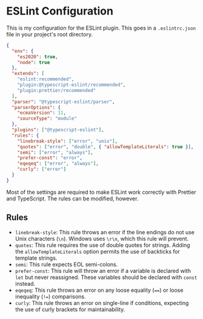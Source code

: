 # ESLint Configuration

This is my configuration for the ESLint plugin. This goes in a `.eslintrc.json` file in your project's root directory.

```json
{
  "env": {
    "es2020": true,
    "node": true
  },
  "extends": [
    "eslint:recommended",
    "plugin:@typescript-eslint/recommended",
    "plugin:prettier/recommended"
  ],
  "parser": "@typescript-eslint/parser",
  "parserOptions": {
    "ecmaVersion": 11,
    "sourceType": "module"
  },
  "plugins": ["@typescript-eslint"],
  "rules": {
    "linebreak-style": ["error", "unix"],
    "quotes": ["error", "double", { "allowTemplateLiterals": true }],
    "semi": ["error", "always"],
    "prefer-const": "error",
    "eqeqeq": ["error", "always"],
    "curly": ["error"]
  }
}
```

Most of the settings are required to make ESLint work correctly with Prettier and TypeScript. The rules can be modified, however.

## Rules

- `linebreak-style`: This rule throws an error if the line endings do not use Unix characters (`\n`). Windows uses `\r\n`, which this rule will prevent.
- `quotes`: This rule requires the use of double quotes for strings. Adding the `allowTemplateLiterals` option permits the use of backticks for template strings.
- `semi`: This rule expects EOL semi-colons.
- `prefer-const`: This rule will throw an error if a variable is declared with `let` but never reassigned. These variables should be declared with `const` instead.
- `eqeqeq`: This rule throws an error on any loose equality (`==`) or loose inequality (`!=`) comparisons.
- `curly`: This rule throws an error on single-line if conditions, expecting the use of curly brackets for maintainability.
